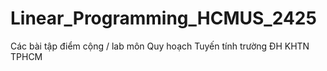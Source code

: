 # Linear_Programming_HCMUS_2425
Các bài tập điểm cộng / lab môn Quy hoạch Tuyến tính trường ĐH KHTN TPHCM
